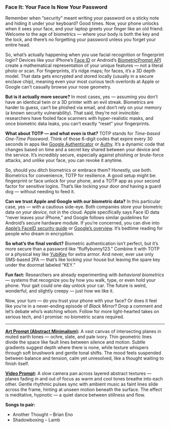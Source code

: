 ### Face It: Your Face Is Now Your Password

Remember when “security” meant writing your password on a sticky note and hiding it under your keyboard? Good times. Now, your phone unlocks when it sees your face, and your laptop greets your finger like an old friend. Welcome to the age of biometrics — where your body is both the key and the lock, and there’s no forgetting your password unless you forget your entire head.

So, what’s actually happening when you use facial recognition or fingerprint login? Devices like your iPhone’s [Face ID](https://support.apple.com/en-us/HT208108) or Android’s [BiometricPrompt API](https://developer.android.com/training/sign-in/biometric-auth) create a mathematical representation of your unique features — not a literal photo or scan. For fingerprints, it’s ridge maps; for faces, it’s a 3D depth model. That data gets encrypted and stored locally (usually in a secure enclave chip), meaning even your most curious tech overlords at Apple or Google can’t casually browse your nose geometry.

**But is it actually more secure?**
In most cases, yes — assuming you don’t have an identical twin or a 3D printer with an evil streak. Biometrics are harder to guess, can’t be phished via email, and don’t rely on your memory (a known security vulnerability). That said, they’re not invincible: researchers have fooled face scanners with hyper-realistic masks, and once biometric data leaks, you can’t exactly “reset” your fingerprints.

**What about TOTP — and what even is that?**
TOTP stands for *Time-based One-Time Password*. Think of those 6-digit codes that expire every 30 seconds in apps like [Google Authenticator](https://support.google.com/accounts/answer/1066447?hl=en) or [Authy](https://authy.com/). It’s a dynamic code that changes based on time and a secret key shared between your device and the service. It’s incredibly secure, especially against phishing or brute-force attacks, and unlike your face, you can revoke it anytime.

So, should you ditch biometrics or embrace them? Honestly, use both. Biometrics for convenience, TOTP for resilience. A good setup might be: fingerprint or face unlock for your phone, and a TOTP app as your second factor for sensitive logins. That’s like locking your door *and* having a guard dog — without needing to feed it.

**Can we trust Apple and Google with our biometric data?**
In this particular case, yes — with a cautious side-eye. Both companies store your biometric data *on your device*, not in the cloud. Apple specifically says Face ID data “never leaves your iPhone,” and Google follows similar guidelines for Android’s secure hardware module. If you’re concerned, you can dive into [Apple’s FaceID security guide](https://www.apple.com/business-docs/FaceID_Security_Guide.pdf?utm_source=chatgpt.com) or [Google’s overview](https://source.android.com/security/biometric). It’s bedtime reading for people who dream in encryption.

**So what’s the final verdict?**
Biometric authentication isn’t perfect, but it’s more secure than a password like “fluffybunny123.” Combine it with TOTP or a physical key like [YubiKey](https://www.yubico.com/) for extra armor. And never, ever use only SMS-based 2FA — that’s like locking your house but leaving the spare key under the doormat labeled “KEY.”

**Fun fact:** Researchers are already experimenting with *behavioral biometrics* — systems that recognize you by how you walk, type, or even hold your phone. Your gait could one day unlock your car. The future is weird, wonderful, and slightly creepy — just how we like it.

Now, your turn — do you trust your phone with your face? Or does it feel like you’re in a never-ending episode of *Black Mirror*? Drop a comment and let’s debate who’s watching whom. Follow for more light-hearted takes on serious tech, and I promise: no biometric scans required.

---

**[Art Prompt (Abstract Minimalism)](https://lumaiere.com/?gallery=abstract-minimalism):**
A vast canvas of intersecting planes in muted earth tones — ochre, slate, and pale ivory. Thin geometric lines divide the space like fault lines between silence and motion. Subtle gradients suggest depth where there is none, while texture whispers through soft brushwork and gentle tonal shifts. The mood feels suspended between balance and tension, calm yet unresolved, like a thought waiting to finish itself.

**[Video Prompt](https://www.tiktok.com/@davelumai/video/7558060141203950878):**
A slow camera pan across layered abstract textures — planes fading in and out of focus as warm and cool tones breathe into each other. Gentle rhythmic pulses sync with ambient music as faint lines slide across the frame, hinting at unseen motion beneath the surface. The effect is meditative, hypnotic — a quiet dance between stillness and flow.

**Songs to pair:**
- Another Thought – Brian Eno
- Shadowboxing – Lamb
